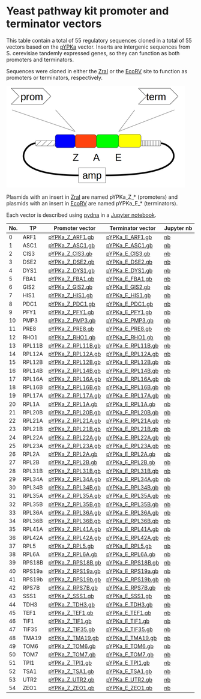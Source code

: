 # Yeast pathway kit promoter and terminator vectors

This table contain a total of 55 regulatory sequences cloned in a total of 55 vectors based on 
the [pYPKa](files/pYPKa.gb) vector. Inserts are intergenic sequences from S. cerevisiae tandemly 
expressed genes, so they can function as both promoters and terminators. 

Sequences were cloned  in either the [ZraI](http://rebase.neb.com/rebase/enz/ZraI.html)
or the [EcoRV](http://rebase.neb.com/rebase/enz/EcoRV.html) site to function as promoters or terminators, respectively.

![files/pYPK_ZE.png](files/pYPK_ZE.png)

Plasmids with an insert in [ZraI](http://rebase.neb.com/rebase/enz/ZraI.html) are named
pYPKa_Z_* (promoters) and plasmids with an insert in [EcoRV](http://rebase.neb.com/rebase/enz/EcoRV.html) are named
pYPKa_E_* (terminators).

Each vector is described using [pydna](https://bmcbioinformatics.biomedcentral.com/articles/10.1186/s12859-015-0544-x) 
in a [Jupyter notebook](http://nbviewer.jupyter.org).

| No. | TP | Promoter vector | Terminator vector | Jupyter nb |
|-----|----|-----------------|-------------------|------------|
|0 |ARF1 | [pYPKa_Z_ARF1.gb](pYPKa_ZE/pYPKa_Z_ARF1.gb) | [pYPKa_E_ARF1.gb](pYPKa_ZE/pYPKa_E_ARF1.gb) | [nb](pYPKa_ZE/pYPKa_ZE_ARF1.ipynb) |
|1 |ASC1 | [pYPKa_Z_ASC1.gb](pYPKa_ZE/pYPKa_Z_ASC1.gb) | [pYPKa_E_ASC1.gb](pYPKa_ZE/pYPKa_E_ASC1.gb) | [nb](pYPKa_ZE/pYPKa_ZE_ASC1.ipynb) |
|2 |CIS3 | [pYPKa_Z_CIS3.gb](pYPKa_ZE/pYPKa_Z_CIS3.gb) | [pYPKa_E_CIS3.gb](pYPKa_ZE/pYPKa_E_CIS3.gb) | [nb](pYPKa_ZE/pYPKa_ZE_CIS3.ipynb) |
|3 |DSE2 | [pYPKa_Z_DSE2.gb](pYPKa_ZE/pYPKa_Z_DSE2.gb) | [pYPKa_E_DSE2.gb](pYPKa_ZE/pYPKa_E_DSE2.gb) | [nb](pYPKa_ZE/pYPKa_ZE_DSE2.ipynb) |
|4 |DYS1 | [pYPKa_Z_DYS1.gb](pYPKa_ZE/pYPKa_Z_DYS1.gb) | [pYPKa_E_DYS1.gb](pYPKa_ZE/pYPKa_E_DYS1.gb) | [nb](pYPKa_ZE/pYPKa_ZE_DYS1.ipynb) |
|5 |FBA1 | [pYPKa_Z_FBA1.gb](pYPKa_ZE/pYPKa_Z_FBA1.gb) | [pYPKa_E_FBA1.gb](pYPKa_ZE/pYPKa_E_FBA1.gb) | [nb](pYPKa_ZE/pYPKa_ZE_FBA1.ipynb) |
|6 |GIS2 | [pYPKa_Z_GIS2.gb](pYPKa_ZE/pYPKa_Z_GIS2.gb) | [pYPKa_E_GIS2.gb](pYPKa_ZE/pYPKa_E_GIS2.gb) | [nb](pYPKa_ZE/pYPKa_ZE_GIS2.ipynb) |
|7 |HIS1 | [pYPKa_Z_HIS1.gb](pYPKa_ZE/pYPKa_Z_HIS1.gb) | [pYPKa_E_HIS1.gb](pYPKa_ZE/pYPKa_E_HIS1.gb) | [nb](pYPKa_ZE/pYPKa_ZE_HIS1.ipynb) |
|8 |PDC1 | [pYPKa_Z_PDC1.gb](pYPKa_ZE/pYPKa_Z_PDC1.gb) | [pYPKa_E_PDC1.gb](pYPKa_ZE/pYPKa_E_PDC1.gb) | [nb](pYPKa_ZE/pYPKa_ZE_PDC1.ipynb) |
|9 |PFY1 | [pYPKa_Z_PFY1.gb](pYPKa_ZE/pYPKa_Z_PFY1.gb) | [pYPKa_E_PFY1.gb](pYPKa_ZE/pYPKa_E_PFY1.gb) | [nb](pYPKa_ZE/pYPKa_ZE_PFY1.ipynb) |
|10 |PMP3 | [pYPKa_Z_PMP3.gb](pYPKa_ZE/pYPKa_Z_PMP3.gb) | [pYPKa_E_PMP3.gb](pYPKa_ZE/pYPKa_E_PMP3.gb) | [nb](pYPKa_ZE/pYPKa_ZE_PMP3.ipynb) |
|11 |PRE8 | [pYPKa_Z_PRE8.gb](pYPKa_ZE/pYPKa_Z_PRE8.gb) | [pYPKa_E_PRE8.gb](pYPKa_ZE/pYPKa_E_PRE8.gb) | [nb](pYPKa_ZE/pYPKa_ZE_PRE8.ipynb) |
|12 |RHO1 | [pYPKa_Z_RHO1.gb](pYPKa_ZE/pYPKa_Z_RHO1.gb) | [pYPKa_E_RHO1.gb](pYPKa_ZE/pYPKa_E_RHO1.gb) | [nb](pYPKa_ZE/pYPKa_ZE_RHO1.ipynb) |
|13 |RPL11B | [pYPKa_Z_RPL11B.gb](pYPKa_ZE/pYPKa_Z_RPL11B.gb) | [pYPKa_E_RPL11B.gb](pYPKa_ZE/pYPKa_E_RPL11B.gb) | [nb](pYPKa_ZE/pYPKa_ZE_RPL11B.ipynb) |
|14 |RPL12A | [pYPKa_Z_RPL12A.gb](pYPKa_ZE/pYPKa_Z_RPL12A.gb) | [pYPKa_E_RPL12A.gb](pYPKa_ZE/pYPKa_E_RPL12A.gb) | [nb](pYPKa_ZE/pYPKa_ZE_RPL12A.ipynb) |
|15 |RPL12B | [pYPKa_Z_RPL12B.gb](pYPKa_ZE/pYPKa_Z_RPL12B.gb) | [pYPKa_E_RPL12B.gb](pYPKa_ZE/pYPKa_E_RPL12B.gb) | [nb](pYPKa_ZE/pYPKa_ZE_RPL12B.ipynb) |
|16 |RPL14B | [pYPKa_Z_RPL14B.gb](pYPKa_ZE/pYPKa_Z_RPL14B.gb) | [pYPKa_E_RPL14B.gb](pYPKa_ZE/pYPKa_E_RPL14B.gb) | [nb](pYPKa_ZE/pYPKa_ZE_RPL14B.ipynb) |
|17 |RPL16A | [pYPKa_Z_RPL16A.gb](pYPKa_ZE/pYPKa_Z_RPL16A.gb) | [pYPKa_E_RPL16A.gb](pYPKa_ZE/pYPKa_E_RPL16A.gb) | [nb](pYPKa_ZE/pYPKa_ZE_RPL16A.ipynb) |
|18 |RPL16B | [pYPKa_Z_RPL16B.gb](pYPKa_ZE/pYPKa_Z_RPL16B.gb) | [pYPKa_E_RPL16B.gb](pYPKa_ZE/pYPKa_E_RPL16B.gb) | [nb](pYPKa_ZE/pYPKa_ZE_RPL16B.ipynb) |
|19 |RPL17A | [pYPKa_Z_RPL17A.gb](pYPKa_ZE/pYPKa_Z_RPL17A.gb) | [pYPKa_E_RPL17A.gb](pYPKa_ZE/pYPKa_E_RPL17A.gb) | [nb](pYPKa_ZE/pYPKa_ZE_RPL17A.ipynb) |
|20 |RPL1A | [pYPKa_Z_RPL1A.gb](pYPKa_ZE/pYPKa_Z_RPL1A.gb) | [pYPKa_E_RPL1A.gb](pYPKa_ZE/pYPKa_E_RPL1A.gb) | [nb](pYPKa_ZE/pYPKa_ZE_RPL1A.ipynb) |
|21 |RPL20B | [pYPKa_Z_RPL20B.gb](pYPKa_ZE/pYPKa_Z_RPL20B.gb) | [pYPKa_E_RPL20B.gb](pYPKa_ZE/pYPKa_E_RPL20B.gb) | [nb](pYPKa_ZE/pYPKa_ZE_RPL20B.ipynb) |
|22 |RPL21A | [pYPKa_Z_RPL21A.gb](pYPKa_ZE/pYPKa_Z_RPL21A.gb) | [pYPKa_E_RPL21A.gb](pYPKa_ZE/pYPKa_E_RPL21A.gb) | [nb](pYPKa_ZE/pYPKa_ZE_RPL21A.ipynb) |
|23 |RPL21B | [pYPKa_Z_RPL21B.gb](pYPKa_ZE/pYPKa_Z_RPL21B.gb) | [pYPKa_E_RPL21B.gb](pYPKa_ZE/pYPKa_E_RPL21B.gb) | [nb](pYPKa_ZE/pYPKa_ZE_RPL21B.ipynb) |
|24 |RPL22A | [pYPKa_Z_RPL22A.gb](pYPKa_ZE/pYPKa_Z_RPL22A.gb) | [pYPKa_E_RPL22A.gb](pYPKa_ZE/pYPKa_E_RPL22A.gb) | [nb](pYPKa_ZE/pYPKa_ZE_RPL22A.ipynb) |
|25 |RPL23A | [pYPKa_Z_RPL23A.gb](pYPKa_ZE/pYPKa_Z_RPL23A.gb) | [pYPKa_E_RPL23A.gb](pYPKa_ZE/pYPKa_E_RPL23A.gb) | [nb](pYPKa_ZE/pYPKa_ZE_RPL23A.ipynb) |
|26 |RPL2A | [pYPKa_Z_RPL2A.gb](pYPKa_ZE/pYPKa_Z_RPL2A.gb) | [pYPKa_E_RPL2A.gb](pYPKa_ZE/pYPKa_E_RPL2A.gb) | [nb](pYPKa_ZE/pYPKa_ZE_RPL2A.ipynb) |
|27 |RPL2B | [pYPKa_Z_RPL2B.gb](pYPKa_ZE/pYPKa_Z_RPL2B.gb) | [pYPKa_E_RPL2B.gb](pYPKa_ZE/pYPKa_E_RPL2B.gb) | [nb](pYPKa_ZE/pYPKa_ZE_RPL2B.ipynb) |
|28 |RPL31B | [pYPKa_Z_RPL31B.gb](pYPKa_ZE/pYPKa_Z_RPL31B.gb) | [pYPKa_E_RPL31B.gb](pYPKa_ZE/pYPKa_E_RPL31B.gb) | [nb](pYPKa_ZE/pYPKa_ZE_RPL31B.ipynb) |
|29 |RPL34A | [pYPKa_Z_RPL34A.gb](pYPKa_ZE/pYPKa_Z_RPL34A.gb) | [pYPKa_E_RPL34A.gb](pYPKa_ZE/pYPKa_E_RPL34A.gb) | [nb](pYPKa_ZE/pYPKa_ZE_RPL34A.ipynb) |
|30 |RPL34B | [pYPKa_Z_RPL34B.gb](pYPKa_ZE/pYPKa_Z_RPL34B.gb) | [pYPKa_E_RPL34B.gb](pYPKa_ZE/pYPKa_E_RPL34B.gb) | [nb](pYPKa_ZE/pYPKa_ZE_RPL34B.ipynb) |
|31 |RPL35A | [pYPKa_Z_RPL35A.gb](pYPKa_ZE/pYPKa_Z_RPL35A.gb) | [pYPKa_E_RPL35A.gb](pYPKa_ZE/pYPKa_E_RPL35A.gb) | [nb](pYPKa_ZE/pYPKa_ZE_RPL35A.ipynb) |
|32 |RPL35B | [pYPKa_Z_RPL35B.gb](pYPKa_ZE/pYPKa_Z_RPL35B.gb) | [pYPKa_E_RPL35B.gb](pYPKa_ZE/pYPKa_E_RPL35B.gb) | [nb](pYPKa_ZE/pYPKa_ZE_RPL35B.ipynb) |
|33 |RPL36A | [pYPKa_Z_RPL36A.gb](pYPKa_ZE/pYPKa_Z_RPL36A.gb) | [pYPKa_E_RPL36A.gb](pYPKa_ZE/pYPKa_E_RPL36A.gb) | [nb](pYPKa_ZE/pYPKa_ZE_RPL36A.ipynb) |
|34 |RPL36B | [pYPKa_Z_RPL36B.gb](pYPKa_ZE/pYPKa_Z_RPL36B.gb) | [pYPKa_E_RPL36B.gb](pYPKa_ZE/pYPKa_E_RPL36B.gb) | [nb](pYPKa_ZE/pYPKa_ZE_RPL36B.ipynb) |
|35 |RPL41A | [pYPKa_Z_RPL41A.gb](pYPKa_ZE/pYPKa_Z_RPL41A.gb) | [pYPKa_E_RPL41A.gb](pYPKa_ZE/pYPKa_E_RPL41A.gb) | [nb](pYPKa_ZE/pYPKa_ZE_RPL41A.ipynb) |
|36 |RPL42A | [pYPKa_Z_RPL42A.gb](pYPKa_ZE/pYPKa_Z_RPL42A.gb) | [pYPKa_E_RPL42A.gb](pYPKa_ZE/pYPKa_E_RPL42A.gb) | [nb](pYPKa_ZE/pYPKa_ZE_RPL42A.ipynb) |
|37 |RPL5 | [pYPKa_Z_RPL5.gb](pYPKa_ZE/pYPKa_Z_RPL5.gb) | [pYPKa_E_RPL5.gb](pYPKa_ZE/pYPKa_E_RPL5.gb) | [nb](pYPKa_ZE/pYPKa_ZE_RPL5.ipynb) |
|38 |RPL6A | [pYPKa_Z_RPL6A.gb](pYPKa_ZE/pYPKa_Z_RPL6A.gb) | [pYPKa_E_RPL6A.gb](pYPKa_ZE/pYPKa_E_RPL6A.gb) | [nb](pYPKa_ZE/pYPKa_ZE_RPL6A.ipynb) |
|39 |RPS18B | [pYPKa_Z_RPS18B.gb](pYPKa_ZE/pYPKa_Z_RPS18B.gb) | [pYPKa_E_RPS18B.gb](pYPKa_ZE/pYPKa_E_RPS18B.gb) | [nb](pYPKa_ZE/pYPKa_ZE_RPS18B.ipynb) |
|40 |RPS19a | [pYPKa_Z_RPS19a.gb](pYPKa_ZE/pYPKa_Z_RPS19a.gb) | [pYPKa_E_RPS19a.gb](pYPKa_ZE/pYPKa_E_RPS19a.gb) | [nb](pYPKa_ZE/pYPKa_ZE_RPS19a.ipynb) |
|41 |RPS19b | [pYPKa_Z_RPS19b.gb](pYPKa_ZE/pYPKa_Z_RPS19b.gb) | [pYPKa_E_RPS19b.gb](pYPKa_ZE/pYPKa_E_RPS19b.gb) | [nb](pYPKa_ZE/pYPKa_ZE_RPS19b.ipynb) |
|42 |RPS7B | [pYPKa_Z_RPS7B.gb](pYPKa_ZE/pYPKa_Z_RPS7B.gb) | [pYPKa_E_RPS7B.gb](pYPKa_ZE/pYPKa_E_RPS7B.gb) | [nb](pYPKa_ZE/pYPKa_ZE_RPS7B.ipynb) |
|43 |SSS1 | [pYPKa_Z_SSS1.gb](pYPKa_ZE/pYPKa_Z_SSS1.gb) | [pYPKa_E_SSS1.gb](pYPKa_ZE/pYPKa_E_SSS1.gb) | [nb](pYPKa_ZE/pYPKa_ZE_SSS1.ipynb) |
|44 |TDH3 | [pYPKa_Z_TDH3.gb](pYPKa_ZE/pYPKa_Z_TDH3.gb) | [pYPKa_E_TDH3.gb](pYPKa_ZE/pYPKa_E_TDH3.gb) | [nb](pYPKa_ZE/pYPKa_ZE_TDH3.ipynb) |
|45 |TEF1 | [pYPKa_Z_TEF1.gb](pYPKa_ZE/pYPKa_Z_TEF1.gb) | [pYPKa_E_TEF1.gb](pYPKa_ZE/pYPKa_E_TEF1.gb) | [nb](pYPKa_ZE/pYPKa_ZE_TEF1.ipynb) |
|46 |TIF1 | [pYPKa_Z_TIF1.gb](pYPKa_ZE/pYPKa_Z_TIF1.gb) | [pYPKa_E_TIF1.gb](pYPKa_ZE/pYPKa_E_TIF1.gb) | [nb](pYPKa_ZE/pYPKa_ZE_TIF1.ipynb) |
|47 |TIF35 | [pYPKa_Z_TIF35.gb](pYPKa_ZE/pYPKa_Z_TIF35.gb) | [pYPKa_E_TIF35.gb](pYPKa_ZE/pYPKa_E_TIF35.gb) | [nb](pYPKa_ZE/pYPKa_ZE_TIF35.ipynb) |
|48 |TMA19 | [pYPKa_Z_TMA19.gb](pYPKa_ZE/pYPKa_Z_TMA19.gb) | [pYPKa_E_TMA19.gb](pYPKa_ZE/pYPKa_E_TMA19.gb) | [nb](pYPKa_ZE/pYPKa_ZE_TMA19.ipynb) |
|49 |TOM6 | [pYPKa_Z_TOM6.gb](pYPKa_ZE/pYPKa_Z_TOM6.gb) | [pYPKa_E_TOM6.gb](pYPKa_ZE/pYPKa_E_TOM6.gb) | [nb](pYPKa_ZE/pYPKa_ZE_TOM6.ipynb) |
|50 |TOM7 | [pYPKa_Z_TOM7.gb](pYPKa_ZE/pYPKa_Z_TOM7.gb) | [pYPKa_E_TOM7.gb](pYPKa_ZE/pYPKa_E_TOM7.gb) | [nb](pYPKa_ZE/pYPKa_ZE_TOM7.ipynb) |
|51 |TPI1 | [pYPKa_Z_TPI1.gb](pYPKa_ZE/pYPKa_Z_TPI1.gb) | [pYPKa_E_TPI1.gb](pYPKa_ZE/pYPKa_E_TPI1.gb) | [nb](pYPKa_ZE/pYPKa_ZE_TPI1.ipynb) |
|52 |TSA1 | [pYPKa_Z_TSA1.gb](pYPKa_ZE/pYPKa_Z_TSA1.gb) | [pYPKa_E_TSA1.gb](pYPKa_ZE/pYPKa_E_TSA1.gb) | [nb](pYPKa_ZE/pYPKa_ZE_TSA1.ipynb) |
|53 |UTR2 | [pYPKa_Z_UTR2.gb](pYPKa_ZE/pYPKa_Z_UTR2.gb) | [pYPKa_E_UTR2.gb](pYPKa_ZE/pYPKa_E_UTR2.gb) | [nb](pYPKa_ZE/pYPKa_ZE_UTR2.ipynb) |
|54 |ZEO1 | [pYPKa_Z_ZEO1.gb](pYPKa_ZE/pYPKa_Z_ZEO1.gb) | [pYPKa_E_ZEO1.gb](pYPKa_ZE/pYPKa_E_ZEO1.gb) | [nb](pYPKa_ZE/pYPKa_ZE_ZEO1.ipynb) |

